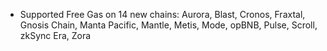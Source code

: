 - Supported Free Gas on 14 new chains: Aurora, Blast, Cronos, Fraxtal, Gnosis Chain, Manta Pacific, Mantle, Metis, Mode, opBNB, Pulse, Scroll, zkSync Era, Zora